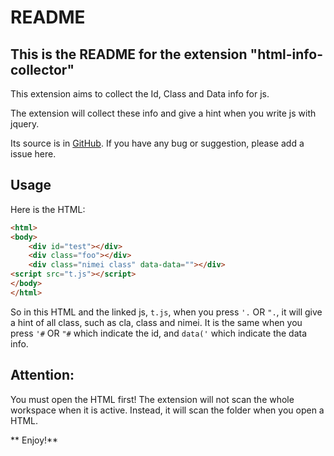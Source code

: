 # README
## This is the README for the extension "html-info-collector" 

This extension aims to collect the Id, Class and Data info for js.

The extension will collect these info and give a hint when you write js with jquery.

Its source is in [GitHub](https://github.com/smallp/vscode-info-collector). If you have any bug or suggestion, please add a issue here.

## Usage
Here is the HTML:
``` HTML
<html>
<body>
    <div id="test"></div>
    <div class="foo"></div>
    <div class="nimei class" data-data=""></div>
<script src="t.js"></script>
</body>
</html>
```
So in this HTML and the linked js, ```t.js```, when you press ```'.``` OR ```".```, it will give a hint of all class, such as cla, class and nimei. It is the same when you press `'#` OR `"#` which indicate the id, and `data('` which indicate the data info.

## Attention:
You must open the HTML first! The extension will not scan the whole workspace when it is active. Instead, it will scan the folder when you open a HTML. 

** Enjoy!**
